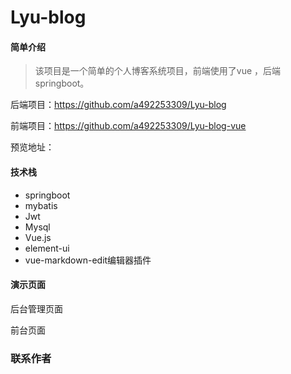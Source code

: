 # Lyu-blog
#### 简单介绍

> 该项目是一个简单的个人博客系统项目，前端使用了vue ，后端springboot。

后端项目：https://github.com/a492253309/Lyu-blog

前端项目：https://github.com/a492253309/Lyu-blog-vue

预览地址： 

#### 技术栈

- springboot
- mybatis
- Jwt
- Mysql
- Vue.js
- element-ui
- vue-markdown-edit编辑器插件

#### 演示页面

后台管理页面



前台页面





### 联系作者


